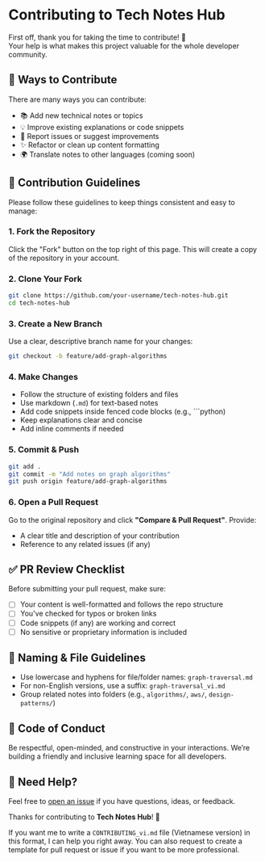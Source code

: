 # Contributing to Tech Notes Hub

First off, thank you for taking the time to contribute! 🎉  
Your help is what makes this project valuable for the whole developer community.

## 🚀 Ways to Contribute

There are many ways you can contribute:

- 📚 Add new technical notes or topics
- 💡 Improve existing explanations or code snippets
- 🐛 Report issues or suggest improvements
- ✨ Refactor or clean up content formatting
- 🌍 Translate notes to other languages (coming soon)

## 📝 Contribution Guidelines

Please follow these guidelines to keep things consistent and easy to manage:

### 1. Fork the Repository

Click the "Fork" button on the top right of this page. This will create a copy of the repository in your account.

### 2. Clone Your Fork

```bash
git clone https://github.com/your-username/tech-notes-hub.git
cd tech-notes-hub
```

### 3. Create a New Branch

Use a clear, descriptive branch name for your changes:

```bash
git checkout -b feature/add-graph-algorithms
```

### 4. Make Changes

* Follow the structure of existing folders and files
* Use markdown (`.md`) for text-based notes
* Add code snippets inside fenced code blocks (e.g., \`\`\`python)
* Keep explanations clear and concise
* Add inline comments if needed

### 5. Commit & Push

```bash
git add .
git commit -m "Add notes on graph algorithms"
git push origin feature/add-graph-algorithms
```

### 6. Open a Pull Request

Go to the original repository and click **"Compare & Pull Request"**. Provide:

* A clear title and description of your contribution
* Reference to any related issues (if any)

## ✅ PR Review Checklist

Before submitting your pull request, make sure:

* [ ] Your content is well-formatted and follows the repo structure
* [ ] You've checked for typos or broken links
* [ ] Code snippets (if any) are working and correct
* [ ] No sensitive or proprietary information is included

## 📁 Naming & File Guidelines

* Use lowercase and hyphens for file/folder names: `graph-traversal.md`
* For non-English versions, use a suffix: `graph-traversal_vi.md`
* Group related notes into folders (e.g., `algorithms/`, `aws/`, `design-patterns/`)

## 🤝 Code of Conduct

Be respectful, open-minded, and constructive in your interactions. We’re building a friendly and inclusive learning space for all developers.

## 📩 Need Help?

Feel free to [open an issue](https://github.com/tech-notes-hub/tech-notes/issues) if you have questions, ideas, or feedback.

Thanks for contributing to **Tech Notes Hub**! 🙌

If you want me to write a `CONTRIBUTING_vi.md` file (Vietnamese version) in this format, I can help you right away. You can also request to create a template for pull request or issue if you want to be more professional.

